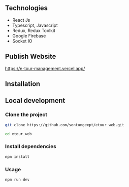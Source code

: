 ## Technologies

-   React Js
-   Typescript, Javascript
-   Redux, Redux Toolkit
-   Google Firebase
-   Socket IO

## Publish Website

https://e-tour-management.vercel.app/

## Installation

## Local development

### Clone the project

```bash
git clone https://github.com/sontungexpt/etour_web.git
```

```bash
cd etour_web
```

### Install dependencies

```bash
npm install
```

### Usage

```bash
npm run dev
```

